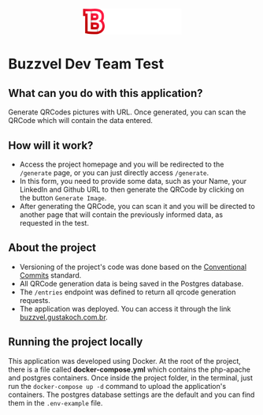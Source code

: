 <p align="center">
<img src="public/logo.svg" alt="Logo Buzzvel" width="200" />
</p>

# Buzzvel Dev Team Test

## What can you do with this application? 
Generate QRCodes pictures with URL. Once generated, you can scan the QRCode which will contain the data entered.

## How will it work?
- Access the project homepage and you will be redirected to the `/generate` page, or you can just directly access `/generate`.
- In this form, you need to provide some data, such as your Name, your LinkedIn and Github URL to then generate the QRCode by clicking on the button `Generate Image`.
- After generating the QRCode, you can scan it and you will be directed to another page that will contain the previously informed data, as requested in the test.

## About the project
- Versioning of the project's code was done based on the [Conventional Commits](https://www.conventionalcommits.org/en/v1.0.0/) standard.
- All QRCode generation data is being saved in the Postgres database.
- The `/entries` endpoint was defined to return all qrcode generation requests.
- The application was deployed. You can access it through the link [buzzvel.gustakoch.com.br](https://buzzvel.gustakoch.com.br).

## Running the project locally
This application was developed using Docker. At the root of the project, there is a file called **docker-compose.yml** which contains the php-apache and postgres containers. Once inside the project folder, in the terminal, just run the `docker-compose up -d` command to upload the application's containers. The postgres database settings are the default and you can find them in the `.env-example` file.
